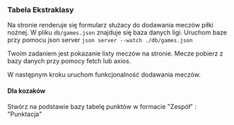 ### Tabela Ekstraklasy

Na stronie renderuje się formularz służacy do dodawania meczów piłki nożnej.
W pliku `db/games.json` znajduje się baza danych ligi. Uruchom baze przy pomocu json server `json server --watch ./db/games.json`

Twoim zadaniem jest pokazanie listy meczów na stronie. Mecze pobierz z bazy danych przy pomocy fetch lub axios.

W następnym kroku uruchom funkcjonalność dodawania meczów.

#### Dla kozaków
Stwórz na podstawie bazy tabelę punktów w formacie
"Zespół" : "Punktacja"

